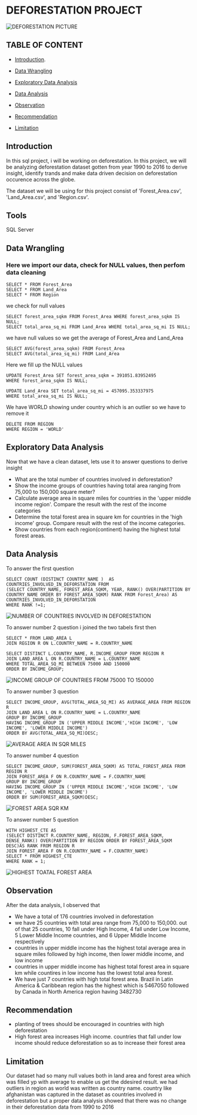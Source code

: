 # DEFORESTATION PROJECT 
![DEFORESTATION PICTURE](https://github.com/Luchytonia/DEFORESTATION/assets/54556297/aebca67e-838f-4962-af45-a3ad7fe82467)

## TABLE OF CONTENT
- [Introduction](#introduction).

- [Data Wrangling](#data-wrangling)

- [Exploratory Data Analysis](#exploratory-data-analysis)

- [Data Analysis](#data-analysis)

- [Observation](#observation)

- [Recommendation](#recommendation)

- [Limitation](#limitation)

## Introduction
In this sql project, i will be working on deforestation. In this project, we will be analyzing deforestation dataset gotten from year 1990 to 2016 to derive insight, identify trands and make data driven decision on deforestation occurence across the globe.

The dataset we will be using for this project consist of 'Forest_Area.csv', 'Land_Area.csv', and 'Region.csv'. 


## Tools
SQL Server

## Data Wrangling
### Here we import our data, check for NULL values, then perfom data cleaning
```
SELECT * FROM Forest_Area
SELECT * FROM Land_Area
SELECT * FROM Region
```
we check for null values
```
SELECT forest_area_sqkm FROM Forest_Area WHERE forest_area_sqkm IS NULL;
SELECT total_area_sq_mi FROM Land_Area WHERE total_area_sq_mi IS NULL;
```
we have null values so we get the average of Forest_Area and Land_Area
```
SELECT AVG(forest_area_sqkm) FROM Forest_Area
SELECT AVG(total_area_sq_mi) FROM Land_Area
```
Here we fill up the NULL values
```
UPDATE Forest_Area SET forest_area_sqkm = 391051.83952495
WHERE forest_area_sqkm IS NULL;
```
```
UPDATE Land_Area SET total_area_sq_mi = 457095.353337975
WHERE total_area_sq_mi IS NULL;
```
We have WORLD showing under country which is an outlier so we have to remove it
```
DELETE FROM REGION
WHERE REGION = 'WORLD'
```

## Exploratory Data Analysis
Now that we have a clean dataset, lets use it to answer questions to derive insight
- What are the total number of countries involved in deforestation?
- Show the income groups of countries having total area ranging from 75,000 to 150,000 square meter?
- Calculate average area in square miles for countries in the 'upper middle income region'. Compare the result with the rest of the income categories
- Determine the total forest area in square km for countries in the 'high income' group. Compare result with the rest of the income categories.
- Show countries from each region(continent) having the highest total forest areas.

## Data Analysis
To answer the first question
```
SELECT COUNT (DISTINCT COUNTRY_NAME )  AS COUNTRIES_INVOLVED_IN_DEFORSTATION FROM
(SELECT COUNTRY_NAME, FOREST_AREA_SQKM, YEAR, RANK() OVER(PARTITION BY COUNTRY_NAME ORDER BY FOREST_AREA_SQKM) RANK FROM Forest_Area) AS COUNTRIES_INVOLVED_IN_DEFORSTATION 
WHERE RANK !=1;
```
![NUMBER OF COUNTRIES INVOLVED IN DEFORESTATION](https://github.com/Luchytonia/DEFORESTATION/assets/54556297/bd8b865f-3af2-424a-a846-c2f2bf034e43)

To answer number 2 question i joined the two tabels first then 
```
SELECT * FROM LAND_AREA L
JOIN REGION R ON L.COUNTRY_NAME = R.COUNTRY_NAME
```
```
SELECT DISTINCT L.COUNTRY_NAME, R.INCOME_GROUP FROM REGION R
JOIN LAND_AREA L ON R.COUNTRY_NAME = L.COUNTRY_NAME
WHERE TOTAL_AREA_SQ_MI BETWEEN 75000 AND 150000
ORDER BY INCOME_GROUP;
```
![INCOME GROUP OF COUNTRIES FROM 75000 TO 150000](https://github.com/Luchytonia/DEFORESTATION/assets/54556297/ae48a475-cbaf-4b2e-af69-2998f95f0b88)

To answer number 3 question
```
SELECT INCOME_GROUP, AVG(TOTAL_AREA_SQ_MI) AS AVERAGE_AREA FROM REGION R
JOIN LAND_AREA L ON R.COUNTRY_NAME = L.COUNTRY_NAME
GROUP BY INCOME_GROUP
HAVING INCOME_GROUP IN ('UPPER MIDDLE INCOME','HIGH INCOME', 'LOW INCOME', 'LOWER MIDDLE INCOME')
ORDER BY AVG(TOTAL_AREA_SQ_MI)DESC;
```
![AVERAGE AREA IN SQR MILES](https://github.com/Luchytonia/DEFORESTATION/assets/54556297/abf6bf36-a4f5-45f4-8fae-52fa166125e2)

To answer number 4 question
```
SELECT INCOME_GROUP, SUM(FOREST_AREA_SQKM) AS TOTAL_FOREST_AREA FROM REGION R
JOIN FOREST_AREA F ON R.COUNTRY_NAME = F.COUNTRY_NAME
GROUP BY INCOME_GROUP
HAVING INCOME_GROUP IN ('UPPER MIDDLE INCOME','HIGH INCOME', 'LOW INCOME', 'LOWER MIDDLE INCOME')
ORDER BY SUM(FOREST_AREA_SQKM)DESC;
```
![FOREST AREA SQR KM](https://github.com/Luchytonia/DEFORESTATION/assets/54556297/8ae88c24-84d3-4e09-b2b2-60e1cdf70cd3)

To answer number 5 question
```
WITH HIGHEST_CTE AS 
(SELECT DISTINCT R.COUNTRY_NAME, REGION, F.FOREST_AREA_SQKM, DENSE_RANK() OVER(PARTITION BY REGION ORDER BY FOREST_AREA_SQKM DESC)AS RANK FROM REGION R
JOIN FOREST_AREA F ON R.COUNTRY_NAME = F.COUNTRY_NAME)
SELECT * FROM HIGHEST_CTE
WHERE RANK = 1;
```
![HIGHEST TOATAL FOREST AREA](https://github.com/Luchytonia/DEFORESTATION/assets/54556297/5bdaec6f-487d-48f2-9c1f-c064b08c0e68)

## Observation
After the data analysis, I observed that
- We have a total of 176 countries involved in deforestation
- we have 25 countries with total area range from 75,000 to 150,000. out of that 25 countries, 10 fall under High Income, 4 fall under Low Income, 5 Lower Middle Income countries, and 6 Upper Middle Income respectively
- countries in upper middle income has the highest total average area in square miles followed by high income, then lower middle income, and low income
- countries in upper middle income has highest total forest area in square km while countires in low income has the lowest total area forest.
- We have just 7 countries with high total forest area. Brazil in Latin America & Caribbean region has the highest which is 5467050 followed by Canada in North America region having 3482730

## Recommendation
- planting of trees should be encouraged in countries with high deforestation
- High forest area increases High income. countries that fall under low income should reduce deforestation so as to increase their forest area

## Limitation
Our dataset had so many null values both in land area and forest area which was filled yp with average to enable us get the ddesired result. we had outliers in region as world was written as country name. country like afghanistan was captured in the dataset as countries involved in deforestation but a proper data analysis showed that there was no change in their deforestation data from 1990 to 2016






